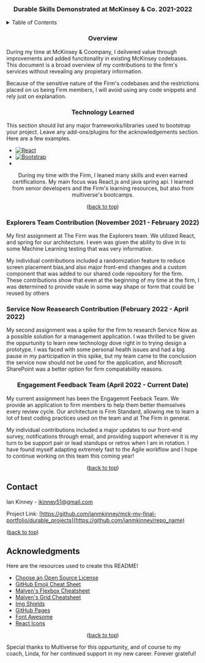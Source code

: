 <a name="readme-top"></a>


<h3 align="center">Durable Skills Demonstrated at McKinsey & Co. 2021-2022</h3>


<!-- TABLE OF CONTENTS -->
<details>
  <summary>Table of Contents</summary>
  <ol>
    <li><a href="#overview">Overview</a></li>
    <li><a href="#technology">Learned Technologies</a></li>
    <li><a href="#explorers">Explorers Team Contribution (November 2021 - February 2022)</a></li>
    <li><a href="#servicenow">Service Now Reasearch Contribution (February 2022 - April 2022)</a></li>
    <li><a href="#ebfTeam">Engagement Feedback Team (April 2022 - Current Date)</a></li>
    <li><a href="#contact">Contact Me</a></li>
    <li><a href="#acknowledgments">Acknowledgments</a></li>
  </ol>
</details>


<!-- Overview -->
<h3 align="center" name="overview">Overview</h3>

During my time at McKinsey & Coompany, I deilvered value through improvements and added funcitonality in existing McKinsey codebases. This document is a broad overview of my contributions to the firm's services without revealing any propietary information. 

Because of the sensitive nature of the Firm's codebases and the restrictions placed on us being Firm members, I will avoid using any code snippets and rely just on explanation.



<!-- Tech Learned Section -->
<h3 align="center" name="technology">Technology Learned</h3>

This section should list any major frameworks/libraries used to bootstrap your project. Leave any add-ons/plugins for the acknowledgements section. Here are a few examples.

* [![React][React.js]][React-url]
* [![Bootstrap][Bootstrap.com]][Bootstrap-url]
* 

<p align="center">During my time with the Firm, I leaned many skills and even earned certifications. My main focus was React.js and java spring api.
I learned from senior developers and the Firm's learning resources, but also from multiverse's bootcamps.</p>


<p align="center">(<a href="#readme-top">back to top</a>)</p>

<!-- Explorers Team Section -->
<h3 align="center" name="explorers">Explorers Team Contribution (November 2021 - February 2022)</h3>

<p align="left">My first assignment at The Firm was the Explorers team. We utilized React, and spring for our architecture.
I even was given the ability to dive in to some Machine Learning testing that was very informative.</p>

<p align="left">My individual contributions included a randomization feature to reduce screen placement bias,and also major front-end changes and a custom component that was added to our shared code repository for the firm. These contributions show that 
even at the beginning of my time at the firm, I was determined to provide vaule in some way shape or form that could be reused by others</p>



<!-- Service Now Section -->
<h3 align="left" name="servicenow">Service Now Reasearch Contribution (February 2022 - April 2022)</h3>

<p align="left">My second assignment was a spike for the firm to research Service Now as a possible solution for a management application. I was thrilled to be given the oppurtunity to learn new technology dove right in to trying design a prototype. I was faced with some personal health issues and had a big pause in my participation in this spike, but my team came to the conclusion the service now should not be used for the application, and Microsoft SharePoint was a better option for firm compatability reasons.</p>



<!-- Engagement Feedback Section -->
<h3 align="center" name="ebfTeam">Engagement Feedback Team (April 2022 - Current Date)</h3>

<p align="left">My current assignment has been the Engagemnt Feeback Team. We provide an application to firm members to help them better themselves every review cycle.
Our architecture is Firm Standard, allowing me to learn a lot of best coding practices used on the team and at The Firm in general. </p>

<p align="left">My individual contributions included a major updates to our front-end survey, notifications through email, and providing support whenever it is my turn to be support pair or lead standups or retros when I am in rotation. I have found myself adapting extremely fast to the Agile workflow and I hope to continue working on this team this coming year!</p>

<p align="center">(<a href="#readme-top">back to top</a>)</p>


<!-- CONTACT -->
## Contact

Ian Kinney - ikinney51@gmail.com

Project Link: [https://github.com/ianmkinney/mck-mv-final-portfolio/durable_projects](https://github.com/ianmkinney/repo_name)

<p align="left">(<a href="#readme-top">back to top</a>)</p>



<!-- ACKNOWLEDGMENTS -->
## Acknowledgments

Here are the resources used to create this README!

* [Choose an Open Source License](https://choosealicense.com)
* [GitHub Emoji Cheat Sheet](https://www.webpagefx.com/tools/emoji-cheat-sheet)
* [Malven's Flexbox Cheatsheet](https://flexbox.malven.co/)
* [Malven's Grid Cheatsheet](https://grid.malven.co/)
* [Img Shields](https://shields.io)
* [GitHub Pages](https://pages.github.com)
* [Font Awesome](https://fontawesome.com)
* [React Icons](https://react-icons.github.io/react-icons/search)

<p align="center">(<a href="#readme-top">back to top</a>)</p>

Special thanks to Multiverse for this oppurtunity, and of course to my coach, Linda, for her continued support in my new career. Forever grateful!

<!-- MARKDOWN LINKS & IMAGES -->
<!-- https://www.markdownguide.org/basic-syntax/#reference-style-links -->
[issues-shield]: https://img.shields.io/github/issues/othneildrew/Best-README-Template.svg?style=for-the-badge
[issues-url]: https://github.com/othneildrew/Best-README-Template/issues
[license-shield]: https://img.shields.io/github/license/othneildrew/Best-README-Template.svg?style=for-the-badge
[license-url]: https://github.com/othneildrew/Best-README-Template/blob/master/LICENSE.txt
[product-screenshot]: images/screenshot.png
[Next.js]: https://img.shields.io/badge/next.js-000000?style=for-the-badge&logo=nextdotjs&logoColor=white
[Next-url]: https://nextjs.org/
[React.js]: https://img.shields.io/badge/React-20232A?style=for-the-badge&logo=react&logoColor=61DAFB
[React-url]: https://reactjs.org/
[Vue.js]: https://img.shields.io/badge/Vue.js-35495E?style=for-the-badge&logo=vuedotjs&logoColor=4FC08D
[Vue-url]: https://vuejs.org/
[Angular.io]: https://img.shields.io/badge/Angular-DD0031?style=for-the-badge&logo=angular&logoColor=white
[Angular-url]: https://angular.io/
[Svelte.dev]: https://img.shields.io/badge/Svelte-4A4A55?style=for-the-badge&logo=svelte&logoColor=FF3E00
[Svelte-url]: https://svelte.dev/
[Laravel.com]: https://img.shields.io/badge/Laravel-FF2D20?style=for-the-badge&logo=laravel&logoColor=white
[Laravel-url]: https://laravel.com
[Bootstrap.com]: https://img.shields.io/badge/Bootstrap-563D7C?style=for-the-badge&logo=bootstrap&logoColor=white
[Bootstrap-url]: https://getbootstrap.com
[JQuery.com]: https://img.shields.io/badge/jQuery-0769AD?style=for-the-badge&logo=jquery&logoColor=white
[JQuery-url]: https://jquery.com 
